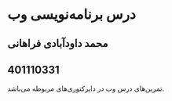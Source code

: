 # درس برنامه‌نویسی وب
## محمد داودآبادی فراهانی
## 401110331
تمرین‌های درس وب در دایرکتوری‌های مربوطه می‌باشد.
